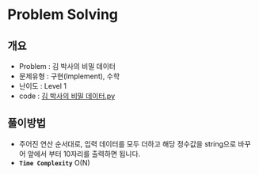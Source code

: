 # Problem Solving

## 개요

- Problem : 김 박사의 비밀 데이터
- 문제유형 : 구현(Implement), 수학
- 난이도 : Level 1
- code : [김 박사의 비밀 데이터.py](https://kdt-gitlab.elice.io/yjk5309/algorithm-study-02/-/blob/master/2주차/2021-01-03/정소원/김%20박사의%20비밀%20데이터.py)

## 풀이방법

- 주어진 연산 순서대로, 입력 데이터를 모두 더하고 해당 정수값을 string으로 바꾸어 앞에서 부터 10자리를 출력하면 됩니다.
- **`Time Complexity`** O(N)
